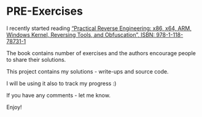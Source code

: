 PRE-Exercises
=============
I recently started reading <a href=“http://eu.wiley.com/WileyCDA/WileyTitle/productCd-1118787315.html”>“Practical Reverse Engineering: x86, x64, ARM, Windows Kernel, Reversing Tools, and Obfuscation”, ISBN: 978-1-118-78731-1</a>

The book contains number of exercises and the authors encourage people to share their solutions. 

This project contains my solutions - write-ups and source code.

I will be using it also to track my progress :)

If you have any comments - let me know.

Enjoy!


